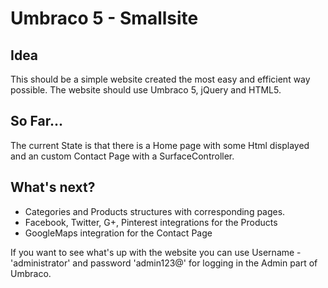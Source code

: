 Umbraco 5 - Smallsite
=============

Idea
-------------
This should be a simple website created the most easy and efficient way possible. The website should use Umbraco 5, jQuery and HTML5.

So Far...
-------------

The current State is that there is a  Home page with some Html displayed and an custom Contact Page with a SurfaceController.

What's next?
-------------
* Categories and Products structures with corresponding pages.
* Facebook, Twitter, G+, Pinterest integrations for the Products
* GoogleMaps integration for the Contact Page


If you want to see what's up with the website you can use Username - 'administrator' and password 'admin123@' for logging in the Admin part of Umbraco.